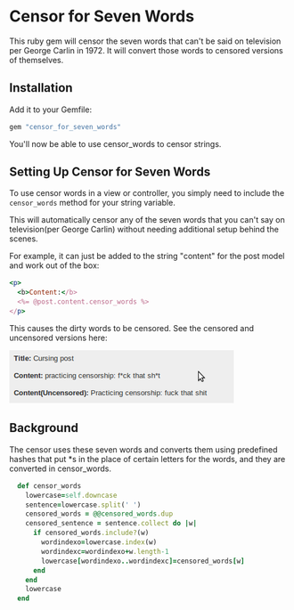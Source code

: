 Censor for Seven Words
=========

This ruby gem will censor the seven words that can't be said on television per George Carlin in 1972. It will convert those words to censored versions of themselves.

Installation
------------
Add it to your Gemfile:

```ruby
gem "censor_for_seven_words"
```

You'll now be able to use censor_words to censor strings.

Setting Up Censor for Seven Words
------------
To use censor words in a view or controller, you simply need to include the ```censor_words``` method for your string variable.

This will automatically censor any of the seven words that you can't say on television(per George Carlin) without needing additional setup behind the scenes. 

For example, it can just be added to the string "content" for the post model and work out of the box:
```ruby
<p>
  <b>Content:</b>
  <%= @post.content.censor_words %>
</p>
```
This causes the dirty words to be censored. See the censored and uncensored versions here:

![Censor_for_seven_words showingsevenwordscensorship](/test/dummy/app/assets/images/showingsevenwordscensorship.png)


Background
------------
The censor uses these seven words and converts them using predefined hashes that put *s in the place of certain letters for the words, and they are converted in censor_words.
```ruby
  def censor_words
    lowercase=self.downcase
    sentence=lowercase.split(' ')
    censored_words = @@censored_words.dup
    censored_sentence = sentence.collect do |w|
      if censored_words.include?(w)
        wordindexo=lowercase.index(w)
        wordindexc=wordindexo+w.length-1
        lowercase[wordindexo..wordindexc]=censored_words[w]
      end
    end
    lowercase
  end
```
